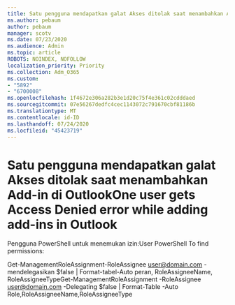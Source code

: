 ```yaml
---
title: Satu pengguna mendapatkan galat Akses ditolak saat menambahkan Add-in di Outlook
ms.author: pebaum
author: pebaum
manager: scotv
ms.date: 07/23/2020
ms.audience: Admin
ms.topic: article
ROBOTS: NOINDEX, NOFOLLOW
localization_priority: Priority
ms.collection: Adm_O365
ms.custom:
- "5892"
- "6700008"
ms.openlocfilehash: 1f4672e306a282b3e1d20c75f4e361c02cdddaed
ms.sourcegitcommit: 07e56267dedfc4cec1143072c791670cbf81186b
ms.translationtype: MT
ms.contentlocale: id-ID
ms.lasthandoff: 07/24/2020
ms.locfileid: "45423719"
---
```

# <a name="one-user-gets-access-denied-error-while-adding-add-ins-in-outlook"></a><span data-ttu-id="b8c46-102">Satu pengguna mendapatkan galat Akses ditolak saat menambahkan Add-in di Outlook</span><span class="sxs-lookup"><span data-stu-id="b8c46-102">One user gets Access Denied error while adding add-ins in Outlook</span></span>

<span data-ttu-id="b8c46-103">Pengguna PowerShell untuk menemukan izin:</span><span class="sxs-lookup"><span data-stu-id="b8c46-103">User PowerShell To find permissions:</span></span>

<span data-ttu-id="b8c46-104">Get-ManagementRoleAssignment-RoleAssignee [user@domain.com](mailto:user@domain.com "mailto:user@domain.com") -mendelegasikan $false | Format-tabel-Auto peran, RoleAssigneeName, RoleAssigneeType</span><span class="sxs-lookup"><span data-stu-id="b8c46-104">Get-ManagementRoleAssignment -RoleAssignee [user@domain.com](mailto:user@domain.com "mailto:user@domain.com") -Delegating $false | Format-Table -Auto Role,RoleAssigneeName,RoleAssigneeType</span></span>